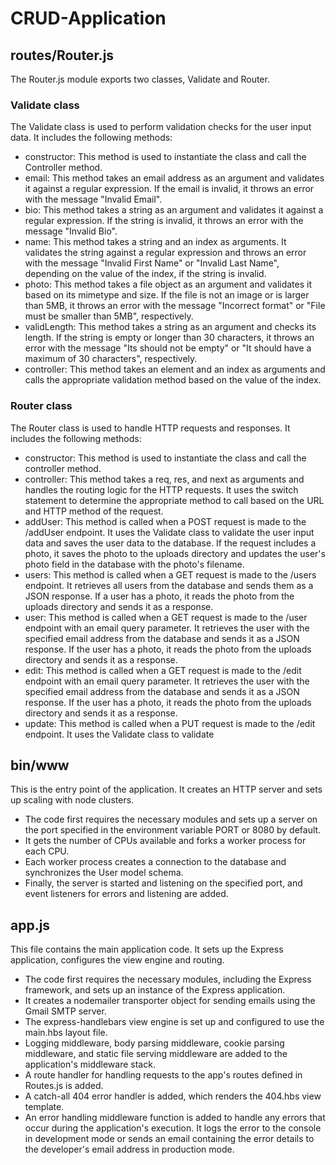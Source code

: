# CRUD-Application

## routes/Router.js
The Router.js module exports two classes, Validate and Router.

### Validate class
The Validate class is used to perform validation checks for the user input data. It includes the following methods:

+ constructor: This method is used to instantiate the class and call the Controller method.
+ email: This method takes an email address as an argument and validates it against a regular expression. If the email is invalid, it throws an error with the message "Invalid Email".
+ bio: This method takes a string as an argument and validates it against a regular expression. If the string is invalid, it throws an error with the message "Invalid Bio".
+ name: This method takes a string and an index as arguments. It validates the string against a regular expression and throws an error with the message "Invalid First Name" or "Invalid Last Name", depending on the value of the index, if the string is invalid.
+ photo: This method takes a file object as an argument and validates it based on its mimetype and size. If the file is not an image or is larger than 5MB, it throws an error with the message "Incorrect format" or "File must be smaller than 5MB", respectively.
+ validLength: This method takes a string as an argument and checks its length. If the string is empty or longer than 30 characters, it throws an error with the message "Its should not be empty" or "It should have a maximum of 30 characters", respectively.
+ controller: This method takes an element and an index as arguments and calls the appropriate validation method based on the value of the index.

### Router class
The Router class is used to handle HTTP requests and responses. It includes the following methods:

+ constructor: This method is used to instantiate the class and call the controller method.
+ controller: This method takes a req, res, and next as arguments and handles the routing logic for the HTTP requests. It uses the switch statement to determine the appropriate method to call based on the URL and HTTP method of the request.
+ addUser: This method is called when a POST request is made to the /addUser endpoint. It uses the Validate class to validate the user input data and saves the user data to the database. If the request includes a photo, it saves the photo to the uploads directory and updates the user's photo field in the database with the photo's filename.
+ users: This method is called when a GET request is made to the /users endpoint. It retrieves all users from the database and sends them as a JSON response. If a user has a photo, it reads the photo from the uploads directory and sends it as a response.
+ user: This method is called when a GET request is made to the /user endpoint with an email query parameter. It retrieves the user with the specified email address from the database and sends it as a JSON response. If the user has a photo, it reads the photo from the uploads directory and sends it as a response.
+ edit: This method is called when a GET request is made to the /edit endpoint with an email query parameter. It retrieves the user with the specified email address from the database and sends it as a JSON response. If the user has a photo, it reads the photo from the uploads directory and sends it as a response.
+ update: This method is called when a PUT request is made to the /edit endpoint. It uses the Validate class to validate


## bin/www
This is the entry point of the application. It creates an HTTP server and sets up scaling with node clusters.

- The code first requires the necessary modules and sets up a server on the port specified in the environment variable PORT or 8080 by default.
- It gets the number of CPUs available and forks a worker process for each CPU.
- Each worker process creates a connection to the database and synchronizes the User model schema.
- Finally, the server is started and listening on the specified port, and event listeners for errors and listening are added.


## app.js
This file contains the main application code. It sets up the Express application, configures the view engine and routing.

- The code first requires the necessary modules, including the Express framework, and sets up an instance of the Express application.
- It creates a nodemailer transporter object for sending emails using the Gmail SMTP server.
- The express-handlebars view engine is set up and configured to use the main.hbs layout file.
- Logging middleware, body parsing middleware, cookie parsing middleware, and static file serving middleware are added to the application's middleware stack.
- A route handler for handling requests to the app's routes defined in Routes.js is added.
- A catch-all 404 error handler is added, which renders the 404.hbs view template.
- An error handling middleware function is added to handle any errors that occur during the application's execution. It logs the error to the console in development mode or sends an email containing the error details to the developer's email address in production mode.

